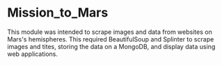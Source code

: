 # Mission_to_Mars

This module was intended to scrape images and data from websites on Mars's hemispheres. This required BeautifulSoup and Splinter to scrape images and tites, storing the data on a MongoDB, and display data using web applications. 
